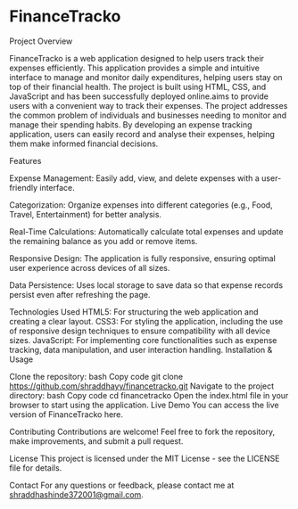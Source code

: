# FinanceTracko
Project Overview

FinanceTracko is a web application designed to help users track their expenses efficiently. This application provides a simple and intuitive interface to manage and monitor daily expenditures, helping users stay on top of their financial health. The project is built using HTML, CSS, and JavaScript and has been successfully deployed online.aims to provide users with a convenient way to track their expenses. The project addresses the common problem of individuals and businesses needing to monitor and manage their spending habits. By developing an expense tracking application, users can easily record and analyse their expenses, helping them make informed financial decisions.

Features

Expense Management: Easily add, view, and delete expenses with a user-friendly interface.

Categorization: Organize expenses into different categories (e.g., Food, Travel, Entertainment) for better analysis.

Real-Time Calculations: Automatically calculate total expenses and update the remaining balance as you add or remove items.

Responsive Design: The application is fully responsive, ensuring optimal user experience across devices of all sizes.

Data Persistence: Uses local storage to save data so that expense records persist even after refreshing the page.

Technologies Used
HTML5: For structuring the web application and creating a clear layout.
CSS3: For styling the application, including the use of responsive design techniques to ensure compatibility with all device sizes.
JavaScript: For implementing core functionalities such as expense tracking, data manipulation, and user interaction handling.
Installation & Usage

Clone the repository:
bash
Copy code
git clone https://github.com/shraddhayy/financetracko.git
Navigate to the project directory:
bash
Copy code
cd financetracko
Open the index.html file in your browser to start using the application.
Live Demo
You can access the live version of FinanceTracko here.

Contributing
Contributions are welcome! Feel free to fork the repository, make improvements, and submit a pull request.

License
This project is licensed under the MIT License - see the LICENSE file for details.

Contact
For any questions or feedback, please contact me at shraddhashinde372001@gmail.com.








